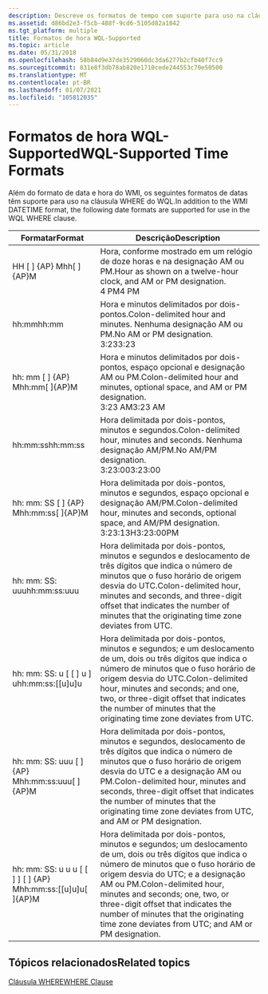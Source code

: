```yaml
---
description: Descreve os formatos de tempo com suporte para uso na cláusula WHERE do WQL.
ms.assetid: d86bd2e3-f5cb-488f-9cd6-5105d82a1842
ms.tgt_platform: multiple
title: Formatos de hora WQL-Supported
ms.topic: article
ms.date: 05/31/2018
ms.openlocfilehash: 58b84d9e37de3529060dc3da6277b2cfb40f7cc9
ms.sourcegitcommit: 831e8f3db78ab820e1710cede244553c70e50500
ms.translationtype: MT
ms.contentlocale: pt-BR
ms.lasthandoff: 01/07/2021
ms.locfileid: "105812035"
---
```

# <a name="wql-supported-time-formats"></a><span data-ttu-id="d5345-103">Formatos de hora WQL-Supported</span><span class="sxs-lookup"><span data-stu-id="d5345-103">WQL-Supported Time Formats</span></span>

<span data-ttu-id="d5345-104">Além do formato de data e hora do WMI, os seguintes formatos de datas têm suporte para uso na cláusula WHERE do WQL.</span><span class="sxs-lookup"><span data-stu-id="d5345-104">In addition to the WMI DATETIME format, the following date formats are supported for use in the WQL WHERE clause.</span></span>



| <span data-ttu-id="d5345-105">Formatar</span><span class="sxs-lookup"><span data-stu-id="d5345-105">Format</span></span>                                    | <span data-ttu-id="d5345-106">Descrição</span><span class="sxs-lookup"><span data-stu-id="d5345-106">Description</span></span>                                                                                                                                                                                            |
|-------------------------------------------|--------------------------------------------------------------------------------------------------------------------------------------------------------------------------------------------------------|
| <span data-ttu-id="d5345-107">HH \[ \] {AP} M</span><span class="sxs-lookup"><span data-stu-id="d5345-107">hh\[ \]{AP}M</span></span><br/>                   | <span data-ttu-id="d5345-108">Hora, conforme mostrado em um relógio de doze horas e na designação AM ou PM.</span><span class="sxs-lookup"><span data-stu-id="d5345-108">Hour as shown on a twelve-hour clock, and AM or PM designation.</span></span><br/> <span data-ttu-id="d5345-109">4 PM</span><span class="sxs-lookup"><span data-stu-id="d5345-109">4 PM</span></span><br/>                                                                                                             |
| <span data-ttu-id="d5345-110">hh:mm</span><span class="sxs-lookup"><span data-stu-id="d5345-110">hh:mm</span></span><br/>                          | <span data-ttu-id="d5345-111">Hora e minutos delimitados por dois-pontos.</span><span class="sxs-lookup"><span data-stu-id="d5345-111">Colon-delimited hour and minutes.</span></span> <span data-ttu-id="d5345-112">Nenhuma designação AM ou PM.</span><span class="sxs-lookup"><span data-stu-id="d5345-112">No AM or PM designation.</span></span><br/> <span data-ttu-id="d5345-113">3:23</span><span class="sxs-lookup"><span data-stu-id="d5345-113">3:23</span></span><br/>                                                                                                                  |
| <span data-ttu-id="d5345-114">hh: mm \[ \] {AP} M</span><span class="sxs-lookup"><span data-stu-id="d5345-114">hh:mm\[ \]{AP}M</span></span><br/>                | <span data-ttu-id="d5345-115">Hora e minutos delimitados por dois-pontos, espaço opcional e designação AM ou PM.</span><span class="sxs-lookup"><span data-stu-id="d5345-115">Colon-delimited hour and minutes, optional space, and AM or PM designation.</span></span><br/> <span data-ttu-id="d5345-116">3:23 AM</span><span class="sxs-lookup"><span data-stu-id="d5345-116">3:23 AM</span></span><br/>                                                                                              |
| <span data-ttu-id="d5345-117">hh:mm:ss</span><span class="sxs-lookup"><span data-stu-id="d5345-117">hh:mm:ss</span></span><br/>                       | <span data-ttu-id="d5345-118">Hora delimitada por dois-pontos, minutos e segundos.</span><span class="sxs-lookup"><span data-stu-id="d5345-118">Colon-delimited hour, minutes and seconds.</span></span> <span data-ttu-id="d5345-119">Nenhuma designação AM/PM.</span><span class="sxs-lookup"><span data-stu-id="d5345-119">No AM/PM designation.</span></span><br/> <span data-ttu-id="d5345-120">3:23:00</span><span class="sxs-lookup"><span data-stu-id="d5345-120">3:23:00</span></span><br/>                                                                                                         |
| <span data-ttu-id="d5345-121">hh: mm: SS \[ \] {AP} M</span><span class="sxs-lookup"><span data-stu-id="d5345-121">hh:mm:ss\[ \]{AP}M</span></span><br/>             | <span data-ttu-id="d5345-122">Hora delimitada por dois-pontos, minutos e segundos, espaço opcional e designação AM/PM.</span><span class="sxs-lookup"><span data-stu-id="d5345-122">Colon-delimited hour, minutes and seconds, optional space, and AM/PM designation.</span></span><br/> <span data-ttu-id="d5345-123">3:23:13H</span><span class="sxs-lookup"><span data-stu-id="d5345-123">3:23:00PM</span></span><br/>                                                                                      |
| <span data-ttu-id="d5345-124">hh: mm: SS: uuu</span><span class="sxs-lookup"><span data-stu-id="d5345-124">hh:mm:ss:uuu</span></span><br/>                   | <span data-ttu-id="d5345-125">Hora delimitada por dois-pontos, minutos e segundos e deslocamento de três dígitos que indica o número de minutos que o fuso horário de origem desvia do UTC.</span><span class="sxs-lookup"><span data-stu-id="d5345-125">Colon-delimited hour, minutes and seconds, and three-digit offset that indicates the number of minutes that the originating time zone deviates from UTC.</span></span><br/>                                    |
| <span data-ttu-id="d5345-126">hh: mm: SS: u \[ \[ \] u \] u</span><span class="sxs-lookup"><span data-stu-id="d5345-126">hh:mm:ss:\[\[u\]u\]u</span></span><br/>           | <span data-ttu-id="d5345-127">Hora delimitada por dois-pontos, minutos e segundos; e um deslocamento de um, dois ou três dígitos que indica o número de minutos que o fuso horário de origem desvia do UTC.</span><span class="sxs-lookup"><span data-stu-id="d5345-127">Colon-delimited hour, minutes and seconds; and one, two, or three-digit offset that indicates the number of minutes that the originating time zone deviates from UTC.</span></span><br/>                       |
| <span data-ttu-id="d5345-128">hh: mm: SS: uuu \[ \] {AP} M</span><span class="sxs-lookup"><span data-stu-id="d5345-128">hh:mm:ss:uuu\[ \]{AP}M</span></span><br/>         | <span data-ttu-id="d5345-129">Hora delimitada por dois-pontos, minutos e segundos, deslocamento de três dígitos que indica o número de minutos que o fuso horário de origem desvia do UTC e a designação AM ou PM.</span><span class="sxs-lookup"><span data-stu-id="d5345-129">Colon-delimited hour, minutes and seconds, three-digit offset that indicates the number of minutes that the originating time zone deviates from UTC, and AM or PM designation.</span></span><br/>              |
| <span data-ttu-id="d5345-130">hh: mm: SS: u u u \[ \[ \] \] \[ \] {AP} M</span><span class="sxs-lookup"><span data-stu-id="d5345-130">hh:mm:ss:\[\[u\]u\]u\[ \]{AP}M</span></span><br/> | <span data-ttu-id="d5345-131">Hora delimitada por dois-pontos, minutos e segundos; um deslocamento de um, dois ou três dígitos que indica o número de minutos que o fuso horário de origem desvia do UTC; e a designação AM ou PM.</span><span class="sxs-lookup"><span data-stu-id="d5345-131">Colon-delimited hour, minutes and seconds; one, two, or three-digit offset that indicates the number of minutes that the originating time zone deviates from UTC; and AM or PM designation.</span></span><br/> |



 

## <a name="related-topics"></a><span data-ttu-id="d5345-132">Tópicos relacionados</span><span class="sxs-lookup"><span data-stu-id="d5345-132">Related topics</span></span>

<dl> <dt>

[<span data-ttu-id="d5345-133">Cláusula WHERE</span><span class="sxs-lookup"><span data-stu-id="d5345-133">WHERE Clause</span></span>](where-clause.md)
</dt> </dl>

 

 




